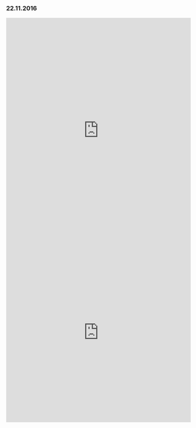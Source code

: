 ### 22.11.2016

<iframe src="https://www.facebook.com/plugins/post.php?href=https%3A%2F%2Fwww.facebook.com%2FBrabanconne80%2Fposts%2F1823735607907579%3A0&width=500" width="500" height="607" style="border:none;overflow:hidden" scrolling="no" frameborder="0" allowTransparency="true"></iframe>
<iframe src="https://www.facebook.com/plugins/post.php?href=https%3A%2F%2Fwww.facebook.com%2FBrabanconne80%2Fposts%2F1823743331240140&width=500" width="500" height="486" style="border:none;overflow:hidden" scrolling="no" frameborder="0" allowTransparency="true"></iframe>

